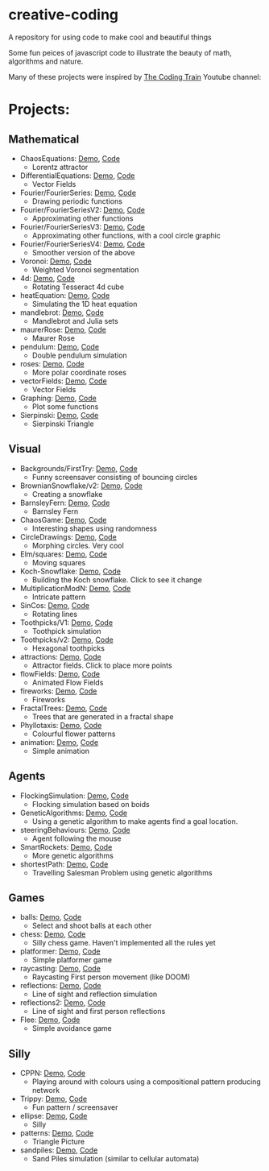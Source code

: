 # creative-coding
A repository for using code to make cool and beautiful things

Some fun peices of javascript code to illustrate the beauty of math, algorithms and nature.

Many of these projects were inspired by [The Coding Train](https://www.youtube.com/channel/UCvjgXvBlbQiydffZU7m1_aw) Youtube channel:

# Projects:
## Mathematical
- ChaosEquations: [Demo](https://8onitsside.com/cc/ChaosEquations/), [Code](https://github.com/Michael-Beukman/creative-coding/ChaosEquations)
    - Lorentz attractor
- DifferentialEquations: [Demo](https://8onitsside.com/cc/DifferentialEquations/), [Code](https://github.com/Michael-Beukman/creative-coding/DifferentialEquations)
    - Vector Fields
- Fourier/FourierSeries: [Demo](https://8onitsside.com/cc/Fourier/FourierSeries/), [Code](https://github.com/Michael-Beukman/creative-coding/Fourier/FourierSeries)
    - Drawing periodic functions
- Fourier/FourierSeriesV2: [Demo](https://8onitsside.com/cc/Fourier/FourierSeriesV2/), [Code](https://github.com/Michael-Beukman/creative-coding/Fourier/FourierSeriesV2)
    - Approximating other functions
- Fourier/FourierSeriesV3: [Demo](https://8onitsside.com/cc/Fourier/FourierSeriesV3/), [Code](https://github.com/Michael-Beukman/creative-coding/Fourier/FourierSeriesV3)
    - Approximating other functions, with a cool circle graphic
- Fourier/FourierSeriesV4: [Demo](https://8onitsside.com/cc/Fourier/FourierSeriesV4/), [Code](https://github.com/Michael-Beukman/creative-coding/Fourier/FourierSeriesV4)
    - Smoother version of the above
- Voronoi: [Demo](https://8onitsside.com/cc/Voronoi/), [Code](https://github.com/Michael-Beukman/creative-coding/Voronoi)
    - Weighted Voronoi segmentation
- 4d: [Demo](https://8onitsside.com/cc/4d/), [Code](https://github.com/Michael-Beukman/creative-coding/4d)
    - Rotating Tesseract 4d cube
- heatEquation: [Demo](https://8onitsside.com/cc/heatEquation/), [Code](https://github.com/Michael-Beukman/creative-coding/heatEquation)
    - Simulating the 1D heat equation
- mandlebrot: [Demo](https://8onitsside.com/cc/mandlebrot/), [Code](https://github.com/Michael-Beukman/creative-coding/mandlebrot)
    - Mandlebrot and Julia sets
- maurerRose: [Demo](https://8onitsside.com/cc/maurerRose/), [Code](https://github.com/Michael-Beukman/creative-coding/maurerRose)
    - Maurer Rose
- pendulum: [Demo](https://8onitsside.com/cc/pendulum/), [Code](https://github.com/Michael-Beukman/creative-coding/pendulum)
    - Double pendulum simulation
- roses: [Demo](https://8onitsside.com/cc/roses/), [Code](https://github.com/Michael-Beukman/creative-coding/roses)
    - More polar coordinate roses
- vectorFields: [Demo](https://8onitsside.com/cc/vectorFields/), [Code](https://github.com/Michael-Beukman/creative-coding/vectorFields)
    - Vector Fields
- Graphing: [Demo](https://8onitsside.com/cc/Graphing/), [Code](https://github.com/Michael-Beukman/creative-coding/Graphing)
    - Plot some functions
- Sierpinski: [Demo](https://8onitsside.com/cc/Sierpinski/), [Code](https://github.com/Michael-Beukman/creative-coding/Sierpinski)
    - Sierpinski Triangle
## Visual
- Backgrounds/FirstTry: [Demo](https://8onitsside.com/cc/Backgrounds/FirstTry/), [Code](https://github.com/Michael-Beukman/creative-coding/Backgrounds/FirstTry)
    - Funny screensaver consisting of bouncing circles
- BrownianSnowflake/v2: [Demo](https://8onitsside.com/cc/BrownianSnowflake/v2/), [Code](https://github.com/Michael-Beukman/creative-coding/BrownianSnowflake/v2)
    - Creating a snowflake
- BarnsleyFern: [Demo](https://8onitsside.com/cc/BarnsleyFern/), [Code](https://github.com/Michael-Beukman/creative-coding/BarnsleyFern)
    - Barnsley Fern
- ChaosGame: [Demo](https://8onitsside.com/cc/ChaosGame/), [Code](https://github.com/Michael-Beukman/creative-coding/ChaosGame)
    - Interesting shapes using randomness
- CircleDrawings: [Demo](https://8onitsside.com/cc/CircleDrawings/), [Code](https://github.com/Michael-Beukman/creative-coding/CircleDrawings)
    - Morphing circles. Very cool
- Elm/squares: [Demo](https://8onitsside.com/cc/Elm/squares/), [Code](https://github.com/Michael-Beukman/creative-coding/Elm/squares)
    - Moving squares
- Koch-Snowflake: [Demo](https://8onitsside.com/cc/Koch-Snowflake/), [Code](https://github.com/Michael-Beukman/creative-coding/Koch-Snowflake)
    - Building the Koch snowflake. Click to see it change
- MultiplicationModN: [Demo](https://8onitsside.com/cc/MultiplicationModN/), [Code](https://github.com/Michael-Beukman/creative-coding/MultiplicationModN)
    - Intricate pattern
- SinCos: [Demo](https://8onitsside.com/cc/SinCos/), [Code](https://github.com/Michael-Beukman/creative-coding/SinCos)
    - Rotating lines
- Toothpicks/V1: [Demo](https://8onitsside.com/cc/Toothpicks/V1/), [Code](https://github.com/Michael-Beukman/creative-coding/Toothpicks/V1)
    - Toothpick simulation
- Toothpicks/v2: [Demo](https://8onitsside.com/cc/Toothpicks/v2/), [Code](https://github.com/Michael-Beukman/creative-coding/Toothpicks/v2)
    - Hexagonal toothpicks
- attractions: [Demo](https://8onitsside.com/cc/attractions/), [Code](https://github.com/Michael-Beukman/creative-coding/attractions)
    - Attractor fields. Click to place more points
- flowFields: [Demo](https://8onitsside.com/cc/flowFields/), [Code](https://github.com/Michael-Beukman/creative-coding/flowFields)
    - Animated Flow Fields
- fireworks: [Demo](https://8onitsside.com/cc/fireworks/), [Code](https://github.com/Michael-Beukman/creative-coding/fireworks)
    - Fireworks
- FractalTrees: [Demo](https://8onitsside.com/cc/FractalTrees/), [Code](https://github.com/Michael-Beukman/creative-coding/FractalTrees)
    - Trees that are generated in a fractal shape
- Phyllotaxis: [Demo](https://8onitsside.com/cc/Phyllotaxis/), [Code](https://github.com/Michael-Beukman/creative-coding/Phyllotaxis)
    - Colourful flower patterns
- animation: [Demo](https://8onitsside.com/cc/animation/), [Code](https://github.com/Michael-Beukman/creative-coding/animation)
    - Simple animation
## Agents
- FlockingSimulation: [Demo](https://8onitsside.com/cc/FlockingSimulation/), [Code](https://github.com/Michael-Beukman/creative-coding/FlockingSimulation)
    - Flocking simulation based on boids
- GeneticAlgorithms: [Demo](https://8onitsside.com/cc/GeneticAlgorithms/), [Code](https://github.com/Michael-Beukman/creative-coding/GeneticAlgorithms)
    - Using a genetic algorithm to make agents find a goal location.
- steeringBehaviours: [Demo](https://8onitsside.com/cc/steeringBehaviours/), [Code](https://github.com/Michael-Beukman/creative-coding/steeringBehaviours)
    - Agent following the mouse
- SmartRockets: [Demo](https://8onitsside.com/cc/SmartRockets/), [Code](https://github.com/Michael-Beukman/creative-coding/SmartRockets)
    - More genetic algorithms
- shortestPath: [Demo](https://8onitsside.com/cc/shortestPath/), [Code](https://github.com/Michael-Beukman/creative-coding/shortestPath)
    - Travelling Salesman Problem using genetic algorithms
## Games
- balls: [Demo](https://8onitsside.com/cc/balls/), [Code](https://github.com/Michael-Beukman/creative-coding/balls)
    - Select and shoot balls at each other
- chess: [Demo](https://8onitsside.com/cc/chess/), [Code](https://github.com/Michael-Beukman/creative-coding/chess)
    - Silly chess game. Haven't implemented all the rules yet
- platformer: [Demo](https://8onitsside.com/cc/platformer/), [Code](https://github.com/Michael-Beukman/creative-coding/platformer)
    - Simple platformer game
- raycasting: [Demo](https://8onitsside.com/cc/raycasting/), [Code](https://github.com/Michael-Beukman/creative-coding/raycasting)
    - Raycasting First person movement (like DOOM)
- reflections: [Demo](https://8onitsside.com/cc/reflections/), [Code](https://github.com/Michael-Beukman/creative-coding/reflections)
    - Line of sight and reflection simulation
- reflections2: [Demo](https://8onitsside.com/cc/reflections2/), [Code](https://github.com/Michael-Beukman/creative-coding/reflections2)
    - Line of sight and first person reflections
- Flee: [Demo](https://8onitsside.com/cc/Flee/), [Code](https://github.com/Michael-Beukman/creative-coding/Flee)
    - Simple avoidance game
## Silly
- CPPN: [Demo](https://8onitsside.com/cc/CPPN/), [Code](https://github.com/Michael-Beukman/creative-coding/CPPN)
    - Playing around with colours using a compositional pattern producing network
- Trippy: [Demo](https://8onitsside.com/cc/Trippy/), [Code](https://github.com/Michael-Beukman/creative-coding/Trippy)
    - Fun pattern / screensaver
- ellipse: [Demo](https://8onitsside.com/cc/ellipse/), [Code](https://github.com/Michael-Beukman/creative-coding/ellipse)
    - Silly
- patterns: [Demo](https://8onitsside.com/cc/patterns/), [Code](https://github.com/Michael-Beukman/creative-coding/patterns)
    - Triangle Picture
- sandpiles: [Demo](https://8onitsside.com/cc/sandpiles/), [Code](https://github.com/Michael-Beukman/creative-coding/sandpiles)
    - Sand Piles simulation (similar to cellular automata)

